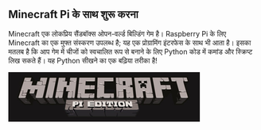 ## Minecraft Pi के साथ शुरू करना

Minecraft एक लोकप्रिय सैंडबॉक्स ओपन-वर्ल्ड बिल्डिंग गेम है। Raspberry Pi के लिए Minecraft का एक मुफ्त संस्करण उपलब्ध है; यह एक प्रोग्रामिंग इंटरफेस के साथ भी आता है। इसका मतलब है कि आप गेम में चीजों को स्वचालित रूप से बनाने के लिए Python कोड में कमांड और स्क्रिप्ट लिख सकते हैं। यह Python सीखने का एक बढ़िया तरीका है!

![Minecraft Pi बैनर](images/minecraft-pi-banner.png)